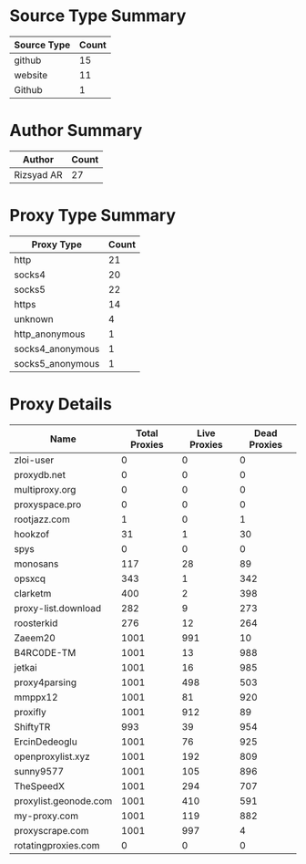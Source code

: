 # Source Type Summary

| Source Type | Count |
|-------------|-------|
| github | 15 |
| website | 11 |
| Github | 1 |


# Author Summary

| Author | Count |
|--------|-------|
| Rizsyad AR | 27 |


# Proxy Type Summary

| Proxy Type | Count |
|------------|-------|
| http | 21 |
| socks4 | 20 |
| socks5 | 22 |
| https | 14 |
| unknown | 4 |
| http_anonymous | 1 |
| socks4_anonymous | 1 |
| socks5_anonymous | 1 |


# Proxy Details

| Name | Total Proxies | Live Proxies | Dead Proxies |
|------|---------------|--------------|---------------|
| zloi-user | 0 | 0 | 0 |
| proxydb.net | 0 | 0 | 0 |
| multiproxy.org | 0 | 0 | 0 |
| proxyspace.pro | 0 | 0 | 0 |
| rootjazz.com | 1 | 0 | 1 |
| hookzof | 31 | 1 | 30 |
| spys | 0 | 0 | 0 |
| monosans | 117 | 28 | 89 |
| opsxcq | 343 | 1 | 342 |
| clarketm | 400 | 2 | 398 |
| proxy-list.download | 282 | 9 | 273 |
| roosterkid | 276 | 12 | 264 |
| Zaeem20 | 1001 | 991 | 10 |
| B4RC0DE-TM | 1001 | 13 | 988 |
| jetkai | 1001 | 16 | 985 |
| proxy4parsing | 1001 | 498 | 503 |
| mmppx12 | 1001 | 81 | 920 |
| proxifly | 1001 | 912 | 89 |
| ShiftyTR | 993 | 39 | 954 |
| ErcinDedeoglu | 1001 | 76 | 925 |
| openproxylist.xyz | 1001 | 192 | 809 |
| sunny9577 | 1001 | 105 | 896 |
| TheSpeedX | 1001 | 294 | 707 |
| proxylist.geonode.com | 1001 | 410 | 591 |
| my-proxy.com | 1001 | 119 | 882 |
| proxyscrape.com | 1001 | 997 | 4 |
| rotatingproxies.com | 0 | 0 | 0 |
